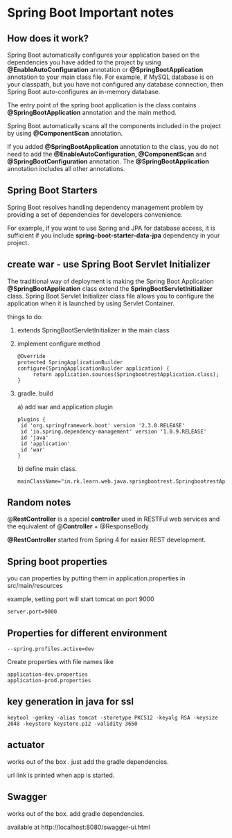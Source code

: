 # Spring Boot Important notes

## How does it work?

Spring Boot automatically configures your application based on the dependencies you have added to the project by using **@EnableAutoConfiguration** annotation or **@SpringBootApplication** annotation to your main class file. For example, if MySQL database is on your classpath, but you have not configured any database connection, then Spring Boot auto-configures an in-memory database.

The entry point of the spring boot application is the class contains **@SpringBootApplication** annotation and the main method.

Spring Boot automatically scans all the components included in the project by using **@ComponentScan** annotation.

If you added **@SpringBootApplication** annotation to the class, you do not need to add the **@EnableAutoConfiguration, @ComponentScan** and **@SpringBootConfiguration** annotation. The **@SpringBootApplication** annotation includes all other annotations.

## Spring Boot Starters

Spring Boot resolves handling dependency management problem by providing a set of dependencies for developers convenience.

For example, if you want to use Spring and JPA for database access, it is sufficient if you include **spring-boot-starter-data-jpa** dependency in your project.



## create war - use Spring Boot Servlet Initializer

The traditional way of deployment is making the Spring Boot Application **@SpringBootApplication** class extend the **SpringBootServletInitializer** class. Spring Boot Servlet Initializer class file allows you to configure the application when it is launched by using Servlet Container.

things to do:

1. extends SpringBootServletInitializer in the main class

2. implement configure method

   ```
   @Override
   protected SpringApplicationBuilder configure(SpringApplicationBuilder application) {
   		return application.sources(SpringbootrestApplication.class);
   }
   ```

3. gradle. build

   a) add war and application plugin

   ```
   plugins {
   	id 'org.springframework.boot' version '2.3.0.RELEASE'
   	id 'io.spring.dependency-management' version '1.0.9.RELEASE'
   	id 'java'
   	id 'application'
   	id 'war'
   }
   ```

   b) define main class.

   ```
   mainClassName="in.rk.learn.web.java.springbootrest.SpringbootrestApplication" 
   ```

   

## Random notes

@**RestController** is a special **controller** used in RESTFul web services and the equivalent of @**Controller** + @ResponseBody

**@RestController**  started from Spring 4 for easier REST development.



## Spring boot properties

you can properties by putting them in application.properties in src/main/resources

example, setting port will start tomcat on port 9000

```
server.port=9000
```



## Properties for different environment

```
--spring.profiles.active=dev
```

Create properties with file names like

```
application-dev.properties
application-prod.properties
```

## key generation in java for ssl

```
keytool -genkey -alias tomcat -storetype PKCS12 -keyalg RSA -keysize 2048 -keystore keystore.p12 -validity 3650
```



## actuator

works out of the box . just add the gradle dependencies.

url link is printed when app is started.

## Swagger

works out of the box. add gradle dependencies.

available at http://localhost:8080/swagger-ui.html



